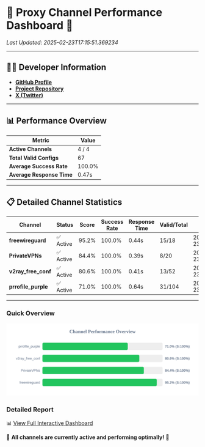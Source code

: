 # 🌟 Proxy Channel Performance Dashboard 🌟

_Last Updated: 2025-02-23T17:15:51.369234_

---

## 👩‍💻 Developer Information

- **[GitHub Profile](https://github.com/4n0nymou3)**  
- **[Project Repository](https://github.com/4n0nymou3/multi-proxy-config-fetcher)**  
- **[X (Twitter)](https://x.com/4n0nymou3)**  

---

## 📊 Performance Overview

| Metric                | Value       |
|-----------------------|-------------|
| **Active Channels**   | 4 / 4       |
| **Total Valid Configs** | 67          |
| **Average Success Rate** | 100.0%      |
| **Average Response Time** | 0.47s       |

---

## 📋 Detailed Channel Statistics

| Channel          | Status     | Score  | Success Rate | Response Time | Valid/Total | Last Success               |
|------------------|------------|--------|--------------|---------------|-------------|----------------------------|
| **freewireguard**  | ✅ Active  | 95.2%  | 100.0% | 0.44s         | 15/18       | 2025-02-23T17:15:51.367408 |
| **PrivateVPNs**  | ✅ Active  | 84.4%  | 100.0% | 0.39s         | 8/20       | 2025-02-23T17:15:50.901561 |
| **v2ray_free_conf**  | ✅ Active  | 80.6%  | 100.0% | 0.41s         | 13/52       | 2025-02-23T17:15:50.475477 |
| **prrofile_purple**  | ✅ Active  | 71.0%  | 100.0% | 0.64s         | 31/104       | 2025-02-23T17:15:49.952772 |

---

### Quick Overview
<div align="center">
  <a href="https://raw.githubusercontent.com/nullluser/NullRepo/refs/heads/main/assets/channel_stats_chart.svg">
    <img src="https://raw.githubusercontent.com/nullluser/NullRepo/refs/heads/main/assets/channel_stats_chart.svg" alt="Source Performance Statistics" width="800">
  </a>
</div>

### Detailed Report
📊 [View Full Interactive Dashboard](https://htmlpreview.github.io/?https://github.com/nullluser/NullRepo/blob/main/assets/performance_report.html)

🎉 **All channels are currently active and performing optimally!** 🎉
